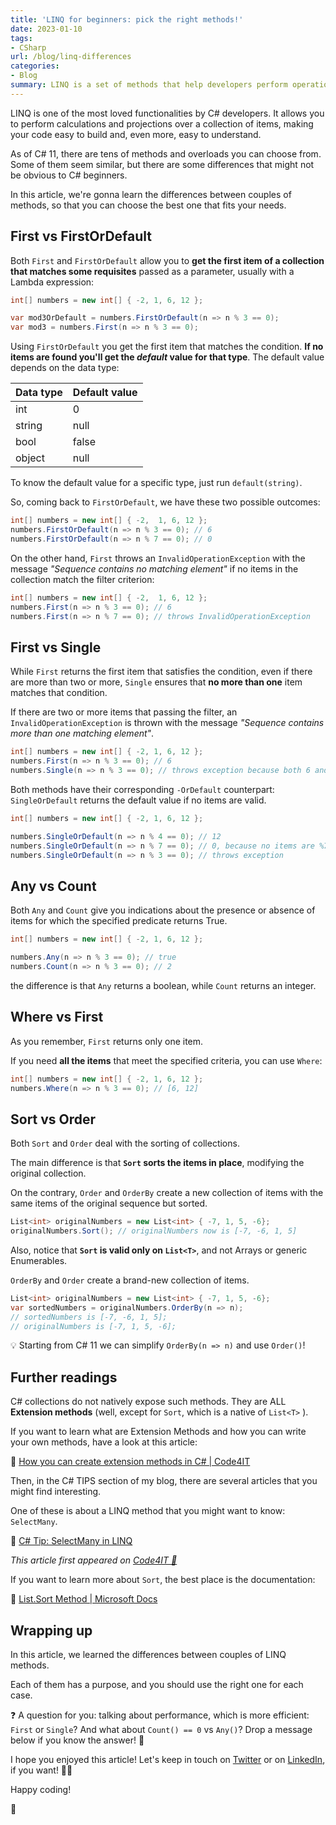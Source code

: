 ```yaml
---
title: 'LINQ for beginners: pick the right methods!'
date: 2023-01-10
tags:
- CSharp
url: /blog/linq-differences
categories:
- Blog
summary: LINQ is a set of methods that help developers perform operations on sets of items. There are tons of methods - do you know which is the one for you?
---
```


LINQ is one of the most loved functionalities by C# developers. It allows you to perform calculations and projections over a collection of items, making your code easy to build and, even more, easy to understand.

As of C# 11, there are tens of methods and overloads you can choose from. Some of them seem similar, but there are some differences that might not be obvious to C# beginners.

In this article, we're gonna learn the differences between couples of methods, so that you can choose the best one that fits your needs.

## First vs FirstOrDefault

Both `First` and `FirstOrDefault` allow you to **get the first item of a collection that matches some requisites** passed as a parameter, usually with a Lambda expression:

```cs
int[] numbers = new int[] { -2, 1, 6, 12 };

var mod3OrDefault = numbers.FirstOrDefault(n => n % 3 == 0);
var mod3 = numbers.First(n => n % 3 == 0);
```

Using `FirstOrDefault` you get the first item that matches the condition. **If no items are found you'll get the _default_ value for that type**. The default value depends on the data type:

| Data type | Default value |
| --------- | ------------- |
| int       | 0             |
| string    | null          |
| bool      | false         |
| object    | null          |

To know the default value for a specific type, just run `default(string)`.

So, coming back to `FirstOrDefault`, we have these two possible outcomes:

```cs
int[] numbers = new int[] { -2,  1, 6, 12 };
numbers.FirstOrDefault(n => n % 3 == 0); // 6
numbers.FirstOrDefault(n => n % 7 == 0); // 0
```

On the other hand, `First` throws an `InvalidOperationException` with the message _"Sequence contains no matching element"_ if no items in the collection match the filter criterion:

```cs
int[] numbers = new int[] { -2,  1, 6, 12 };
numbers.First(n => n % 3 == 0); // 6
numbers.First(n => n % 7 == 0); // throws InvalidOperationException
```

## First vs Single

While `First` returns the first item that satisfies the condition, even if there are more than two or more, `Single` ensures that **no more than one** item matches that condition.

If there are two or more items that passing the filter, an `InvalidOperationException` is thrown with the message _"Sequence contains more than one matching element"_.

```cs
int[] numbers = new int[] { -2, 1, 6, 12 };
numbers.First(n => n % 3 == 0); // 6
numbers.Single(n => n % 3 == 0); // throws exception because both 6 and 12 are accepted values
```

Both methods have their corresponding `-OrDefault` counterpart: `SingleOrDefault` returns the default value if no items are valid.

```cs
int[] numbers = new int[] { -2, 1, 6, 12 };

numbers.SingleOrDefault(n => n % 4 == 0); // 12
numbers.SingleOrDefault(n => n % 7 == 0); // 0, because no items are %7
numbers.SingleOrDefault(n => n % 3 == 0); // throws exception
```

## Any vs Count

Both `Any` and `Count` give you indications about the presence or absence of items for which the specified predicate returns True.

```cs
int[] numbers = new int[] { -2, 1, 6, 12 };

numbers.Any(n => n % 3 == 0); // true
numbers.Count(n => n % 3 == 0); // 2
```

the difference is that `Any` returns a boolean, while `Count` returns an integer.

## Where vs First

As you remember, `First` returns only one item.

If you need **all the items** that meet the specified criteria, you can use `Where`:

```cs
int[] numbers = new int[] { -2, 1, 6, 12 };
numbers.Where(n => n % 3 == 0); // [6, 12]
```

## Sort vs Order

Both `Sort` and `Order` deal with the sorting of collections.

The main difference is that **`Sort` sorts the items in place**, modifying the original collection.

On the contrary, `Order` and `OrderBy` create a new collection of items with the same items of the original sequence but sorted.

```cs
List<int> originalNumbers = new List<int> { -7, 1, 5, -6};
originalNumbers.Sort(); // originalNumbers now is [-7, -6, 1, 5]
```

Also, notice that **`Sort` is valid only on `List<T>`**, and not Arrays or generic Enumerables.

`OrderBy` and `Order` create a brand-new collection of items.

```cs
List<int> originalNumbers = new List<int> { -7, 1, 5, -6};
var sortedNumbers = originalNumbers.OrderBy(n => n);
// sortedNumbers is [-7, -6, 1, 5];
// originalNumbers is [-7, 1, 5, -6];
```

💡 Starting from C# 11 we can simplify `OrderBy(n => n)` and use `Order()`!

## Further readings

C# collections do not natively expose such methods. They are ALL **Extension methods** (well, except for `Sort`, which is a native of `List<T>` ).

If you want to learn what are Extension Methods and how you can write your own methods, have a look at this article:

🔗 [How you can create extension methods in C# | Code4IT](https://www.code4it.dev/blog/csharp-extension-methods)

Then, in the C# TIPS section of my blog, there are several articles that you might find interesting.

One of these is about a LINQ method that you might want to know: `SelectMany`.

🔗 [C# Tip: SelectMany in LINQ](https://www.code4it.dev/csharptips/linq-selectmany)

_This article first appeared on [Code4IT 🐧](https://www.code4it.dev/)_

If you want to learn more about `Sort`, the best place is the documentation:

🔗 [List.Sort Method | Microsoft Docs](https://learn.microsoft.com/en-us/dotnet/api/system.collections.generic.list-1.sort?view=net-7.0)

## Wrapping up

In this article, we learned the differences between couples of LINQ methods.

Each of them has a purpose, and you should use the right one for each case.

❓ A question for you: talking about performance, which is more efficient: `First` or `Single`? And what about `Count() == 0` vs `Any()`? Drop a message below if you know the answer! 📩

I hope you enjoyed this article! Let's keep in touch on [Twitter](https://twitter.com/BelloneDavide) or on [LinkedIn](https://www.linkedin.com/in/BelloneDavide/), if you want! 🤜🤛

Happy coding!

🐧
